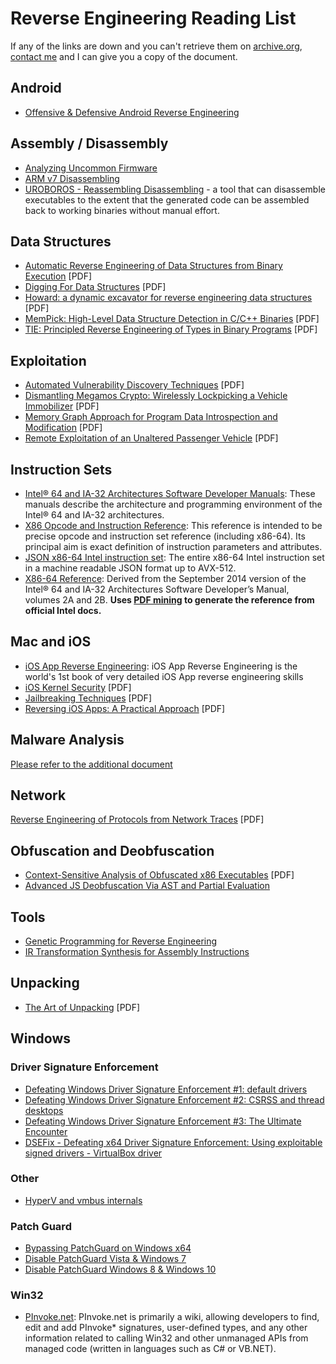 # Reverse Engineering Reading List
If any of the links are down and you can't retrieve them on [archive.org](http://archive.org), [contact me](http://one.thawt.io/contact/) and I can give you a copy of the document.

## Android
* [Offensive & Defensive Android Reverse Engineering](https://github.com/rednaga/training/tree/master/DEFCON23)

## Assembly / Disassembly
* [Analyzing Uncommon Firmware](http://blog.ptsecurity.com/2015/07/best-reverser-write-up-analyzing.html)
* [ARM v7 Disassembling](https://drive.google.com/file/d/0B0l-Qo3D3sAoMEhkcFBFVzRiNEk/view)
* [UROBOROS - Reassembling Disassembling](https://www.usenix.org/conference/usenixsecurity15/technical-sessions/presentation/wang-shuai) -  a tool that can disassemble executables to the extent that the generated code can be assembled back to working binaries without manual effort.

## Data Structures
* [Automatic Reverse Engineering of Data Structures from Binary Execution](https://www.isoc.org/isoc/conferences/ndss/10/pdf/23.pdf) [PDF]
* [Digging For Data Structures](http://ben.ransford.org/srg/papers/cozzie--digging.pdf) [PDF]
* [Howard: a dynamic excavator for reverse engineering data structures](http://www.isoc.org/isoc/conferences/ndss/11/pdf/5_1.pdf) [PDF]
* [MemPick: High-Level Data Structure Detection in C/C++ Binaries](http://www.cs.vu.nl/~herbertb/papers/mempick_wcre13.pdf) [PDF]
* [TIE: Principled Reverse Engineering of Types in Binary Programs](https://reverse.put.as/wp-content/uploads/2011/06/D1T2-Mark-Dowd-Tarjei-Mandt-iOS6-Security.pdf) [PDF]

## Exploitation
* [Automated Vulnerability Discovery Techniques](http://www.crisalis-project.eu/sites/crisalis-project.eu/files/crisalis_deliverable-D5.3.pdf) [PDF]
* [Dismantling Megamos Crypto: Wirelessly Lockpicking a Vehicle Immobilizer](https://www.usenix.org/sites/default/files/sec15_supplement.pdf) [PDF]
* [Memory Graph Approach for Program Data Introspection and Modification](http://software.imdea.org/~juanca/papers/sigpath_esorics14.pdf) [PDF]
* [Remote Exploitation of an Unaltered Passenger Vehicle](http://illmatics.com/Remote%20Car%20Hacking.pdf) [PDF]


## Instruction Sets
* [Intel® 64 and IA-32 Architectures Software Developer Manuals](http://www.intel.com/content/www/us/en/processors/architectures-software-developer-manuals.html): These manuals describe the architecture and programming environment of the Intel® 64 and IA-32 architectures.
* [X86 Opcode and Instruction Reference](http://ref.x86asm.net/): This reference is intended to be precise opcode and instruction set reference (including x86-64). Its principal aim is exact definition of instruction parameters and attributes.
* [JSON x86-64 Intel instruction set](https://github.com/astocko/json-x86-64): The entire x86-64 Intel instruction set in a machine readable JSON format up to AVX-512.
* [X86-64 Reference](http://www.felixcloutier.com/x86/): Derived from the September 2014 version of the Intel® 64 and IA-32 Architectures Software Developer’s Manual, volumes 2A and 2B. **Uses [PDF mining](https://github.com/zneak/x86doc) to generate the reference from official Intel docs.**

## Mac and iOS
* [iOS App Reverse Engineering](https://github.com/iosre/iOSAppReverseEngineering): iOS App Reverse Engineering is the world's 1st book of very detailed iOS App reverse engineering skills
* [iOS Kernel Security](https://reverse.put.as/wp-content/uploads/2011/06/D1T2-Mark-Dowd-Tarjei-Mandt-iOS6-Security.pdf) [PDF]
* [Jailbreaking Techniques](https://reverse.put.as/wp-content/uploads/2011/06/pod2g-jailbreak-techniques-wwjc-2012.pdf) [PDF]
* [Reversing iOS Apps: A Practical Approach](https://s3.amazonaws.com/s3.synack.com/T2_reversingIOSApps.pdf) [PDF]

## Malware Analysis
[Please refer to the additional document](malwareanalysis.md)

## Network
[Reverse Engineering of Protocols from Network Traces](http://www.di.fc.ul.pt/~nuno/PAPERS/WCRE11.pdf) [PDF]

## Obfuscation and Deobfuscation
* [Context-Sensitive Analysis of Obfuscated x86 Executables](http://www.cacs.louisiana.edu/~arun/papers/2010-pepm-lakhotia.pdf) [PDF]
* [Advanced JS Deobfuscation Via AST and Partial Evaluation](http://blog.mindedsecurity.com/2015/10/advanced-js-deobfuscation-via-ast-and.html)

## Tools
* [Genetic Programming for Reverse Engineering](https://www.cs.virginia.edu/~weimer/p/weimer-wcre2013-re-preprint.pdf)
* [IR Transformation Synthesis for Assembly Instructions](https://speakerdeck.com/snf/ir-transformation-synthesis-for-assembly-instructions)

## Unpacking
* [The Art of Unpacking](https://www.blackhat.com/presentations/bh-usa-07/Yason/Whitepaper/bh-usa-07-yason-WP.pdf) [PDF]

## Windows
### Driver Signature Enforcement
* [Defeating Windows Driver Signature Enforcement #1: default drivers](http://j00ru.vexillium.org/?p=1169)
* [Defeating Windows Driver Signature Enforcement #2: CSRSS and thread desktops](http://j00ru.vexillium.org/?p=1393)
* [Defeating Windows Driver Signature Enforcement #3: The Ultimate Encounter](http://j00ru.vexillium.org/?p=1455)
* [DSEFix - Defeating x64 Driver Signature Enforcement: Using exploitable signed drivers - VirtualBox driver](http://www.kernelmode.info/forum/viewtopic.php?t=3322&f=11)


### Other
* [HyperV and vmbus internals](https://speakerdeck.com/snf/ir-transformation-synthesis-for-assembly-instructions)

### Patch Guard
* [Bypassing PatchGuard on Windows x64](http://www.uninformed.org/?v=3&a=3&t=txt)
* [Disable PatchGuard Vista & Windows 7](http://fyyre.ivory-tower.de/projects/bootloader.txt)
* [Disable PatchGuard Windows 8 & Windows 10](http://fyyre.ivory-tower.de/projects/bootloader_v2.txt)

### Win32
* [PInvoke.net](http://www.pinvoke.net/): PInvoke.net is primarily a wiki, allowing developers to find, edit and add PInvoke* signatures, user-defined types, and any other information related to calling Win32 and other unmanaged APIs from managed code (written in languages such as C# or VB.NET).
